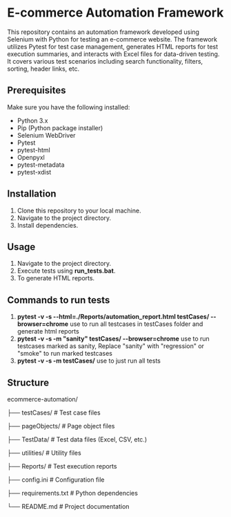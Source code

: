 # E-commerce Automation Framework

This repository contains an automation framework developed using Selenium with Python for testing an e-commerce website. The framework utilizes Pytest for test case management, generates HTML reports for test execution summaries, and interacts with Excel files for data-driven testing. It covers various test scenarios including search functionality, filters, sorting, header links, etc.

## Prerequisites

Make sure you have the following installed:

- Python 3.x
- Pip (Python package installer)
- Selenium WebDriver
- Pytest
- pytest-html
- Openpyxl
- pytest-metadata
- pytest-xdist

## Installation

1. Clone this repository to your local machine.
2. Navigate to the project directory.
3. Install dependencies.

## Usage

1. Navigate to the project directory.
2. Execute tests using **run_tests.bat**.
3. To generate HTML reports.

## Commands to run tests

1. **pytest -v -s --html=./Reports/automation_report.html testCases/ --browser=chrome** use to run all testcases in testCases folder and generate html reports
2. **pytest -v -s -m "sanity" testCases/ --browser=chrome** use to run testcases marked as sanity, Replace "sanity" with "regression" or "smoke" to run marked testcases
3. **pytest -v -s -m testCases/** use to just run all tests

## Structure
ecommerce-automation/

├── testCases/ # Test case files

├── pageObjects/ # Page object files

├── TestData/ # Test data files (Excel, CSV, etc.)

├── utilities/ # Utility files

├── Reports/ # Test execution reports

├── config.ini # Configuration file

├── requirements.txt # Python dependencies

└── README.md # Project documentation



